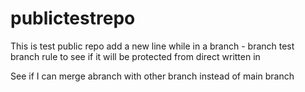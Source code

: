 # publictestrepo
This is test public repo
add a new line while in a branch - branch
test branch rule to see if it will be protected from direct written in 


See if I can merge abranch with other branch instead of main branch
